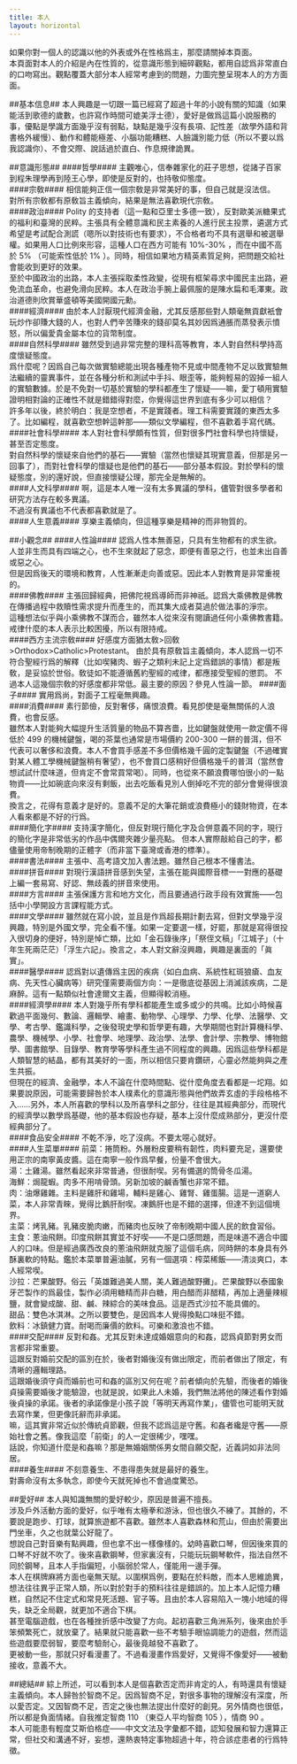 ```yaml
---
title: 本人
layout: horizontal
---
```

如果你對一個人的認識以他的外表或外在性格爲主，那麼請關掉本頁面。  
本頁面對本人的介紹是內在性質的，從意識形態到細碎觀點，都用自認爲非常直白的口吻寫出。觀點覆蓋大部分本人經常考慮到的問題，力圖完整呈現本人的方方面面。  


##基本信息##
本人興趣是一切跟一篇已經寫了超過十年的小說有關的知識（如果能活到歌德的歲數，也許寫作時間可媲美浮士德），愛好是做爲這篇小說服務的事，優點是學識方面幾乎沒有弱點，缺點是幾乎沒有長項、記性差（故學外語和背書格外緩慢）、動作和體能極差、小腦功能糟糕、人臉識別能力低（所以不要以爲我認識你）、不會交際、說話過於直白、作息規律詭異。  


##意識形態##
####哲學####
主觀唯心，信奉雜家化的莊子思想，從諸子百家到程朱理學再到陸王心學，即使是反對的，也持敬仰態度。  
####宗敎####
相信能夠正信一個宗敎是非常美好的事，但自己就是沒法信。  
對所有宗敎都有原敎旨主義傾向，結果是無法喜歡現代宗敎。  
####政治####
Polity 的支持者（這一點和亞里士多德一致），反對歐美派糖果式的福利和臺灣的民粹。主張具有全體意識和民主素養的人進行民主投票，遴選方式希望是考試配合測謊（嗯所以對技術也有要求），不合格者均不具有選舉和被選舉權。如果用人口比例來形容，這種人口在西方可能有 10%-30% ，而在中國不高於 5% （可能索性低於 1% ）。同時，相信如果地方精英素質足夠，把問題交給社會能收到更好的效果。  
至於中國政治的出路，本人主張採取柔性政變，從現有框架尋求中國民主出路，避免流血革命，也避免滑向民粹。本人在政治手腕上最佩服的是陳水扁和毛澤東。政治道德則欣賞華盛頓等美國開國元勳。  
####經濟####
由於本人討厭現代經濟金融，尤其反感那些對人類毫無貢獻衹會玩炒作卻賺大錢的人，也對人們辛苦賺來的錢卻莫名其妙因爲通脹而蒸發表示憤怒，所以偏愛貴金屬本位的貨幣制度。  
####自然科學####
雖然受到過非常完整的理科高等教育，本人對自然科學持高度懷疑態度。  
爲什麼呢？因爲自己每次做實驗總能出現各種產物不見或中間產物不足以致實驗無法繼續的靈異事件，並在各種分析和測試中手抖、眼歪等，能夠輕易的毀掉一組人的實驗數據。於是不免對一切基於實驗的學科都產生了懷疑——嘛，愛丁頓用實驗證明相對論的正確性不就是錯錯得對麼，你覺得這世界到底有多少可以相信？  
許多年以後，終於明白：我是空想者，不是實踐者。理工科需要實踐的東西太多了。比如編程，就喜歡空想幹這幹那——類似文學編程，但不喜歡着手寫代碼。  
####社會科學####
本人對社會科學頗有性質，但對很多門社會科學也持懷疑，甚至否定態度。  
對自然科學的懷疑來自他們的基石——實驗（當然也懷疑其現實意義，但那是另一回事了），而對社會科學的懷疑也是他們的基石——部分基本假設。對於學科的懷疑態度，別的還好說，但直接懷疑公理，那完全是無解的。  
####人文科學####
啊，這是本人唯一沒有太多異議的學科，儘管對很多學者和研究方法存在較多異議。  
不過沒有異議也不代表都喜歡就是了。  
####人生意義####
享樂主義傾向，但這種享樂是精神的而非物質的。  


##小觀念##
####人性論####
認爲人性本無善惡，只具有生物都有的求生欲。人並非生而具有四端之心，也不生來就起了惡念，即便有善惡之行，也並未出自善或惡之心。  
但是因爲後天的環境和教育，人性漸漸走向善或惡。因此本人對教育是非常重視的。  
####佛教####
主張回歸經典，把佛陀視爲導師而非神祇。認爲大乘佛教是佛教在傳播過程中救贖性需求提升而產生的，而其集大成者莫過於做法事的淨宗。  
這種想法似乎與小乘佛教不謀而合，雖然本人從來沒有閱讀過任何小乘佛教書籍。  
戒律什麼的本人表示比較困擾，所以有限持戒。  
####西方主流宗敎####
好感度方面猶太敎>回敎>Orthodox>Catholic>Protestant。
由於具有原敎旨主義傾向，本人認爲一切不符合聖經行爲的解釋（比如喫豬肉、蝦子之類利未記上定爲錯誤的事情）都是叛敎，是妥協於世俗。敎徒如不能遵循舊約聖經的戒律，都應接受聖經的懲罰。
不過本人這幾個宗敎的好感度都非常低。最主要的原因？參見人性論一節。
####面子####
實用爲尚，對面子工程毫無興趣。  
####消費####
素行節儉，反對奢侈，痛恨浪費。看見卽使是毫無關係的人浪費，也會反感。  
雖然本人對能夠大幅提升生活質量的物品不算吝嗇，比如鍵盤就使用一款定價不得低於 499 的機械鍵盤，喝的茶葉也通常是市場價約 200-300 一餅的普洱，但不代表可以奢侈和浪費。本人不會買手感差不多但價格幾千圓的定製鍵盤（不過確實對某人體工學機械鍵盤稍有奢望），也不會買口感稍好但價格幾千的普洱（當然會想試試什麼味道，但肯定不會常買常喝）。同時，也從來不願浪費哪怕很小的一點物資——比如碗底向來沒有剩飯，出去吃飯看見別人倒掉吃不完的部分會覺得很浪費。  
換言之，花得有意義才是好的。意義不足的大筆花銷或浪費極小的錢財物資，在本人看來都是不好的行爲。  
####簡化字####
支持漢字簡化，但反對現行簡化字及合併意義不同的字，現行的簡化字是非常低劣的作品中偶爾夾雜少量亮點。
但本人實際敲給自己的字，都儘量使用帝制晚期的正體字（而非當下臺灣或香港的標準）。  
####書法####
主張中、高考語文加入書法題。雖然自己根本不懂書法。  
####拼音####
對現行漢語拼音感到失望，主張在能與國際音標一一對應的基礎上編一套易寫、好認、無歧義的拼音來使用。  
####方言####
主張保護方言和地方文化，而且要通過行政手段有效實施——包括中小學開設方言課程能方式。  
####文學####
雖然就在寫小說，並且是作爲超長期計劃去寫，但對文學幾乎沒興趣，特別是外國文學，完全看不懂。如果一定要選一樣，好罷，那就是寫得很投入很切身的便好，特別是悼亡類，比如「金石錄後序」「祭侄文稿」「江城子」（十年生死兩茫茫）「浮生六記」。換言之，本人對文辭沒興趣，興趣是裏面的「眞實」。  
####醫學####
認爲對以遺傳爲主因的疾病（如白血病、系統性紅斑狼瘡、血友病、先天性心臟病等）研究僅需要兩個方向：一是徹底從基因上消滅該疾病，二是麻醉。這有一點類似社會達爾文主義，但顯得較消極。  
####經濟學####
本人對幾乎所有學科都能產生或多或少的共鳴。比如小時候喜歡過平面幾何、數論、邏輯學、繪畫、動物學、心理學、力學、化學、法醫學、文學、考古學、鑑識科學，之後發現史學和哲學更有趣，大學期間也對計算機科學、農學、機械學、小學、社會學、地理學、政治學、法學、會計學、宗教學、博物館學、圖書館學、目錄學、教育學等學科產生過不同程度的興趣。因爲這些學科都是人類智慧的結晶，都有其美好的一面，所以相信只要肯鑽研，心靈必然能夠與之產生共振。  
但現在的經濟、金融學，本人不論在什麼時間點、從什麼角度去看都是一坨翔。如果要說原因，可能需要歸咎於本人樸素化的意識形態與他們故弄玄虛的手段格格不入……另外，本人所喜歡的學科以及所喜學科之部分，往往是其經典部分，而現代的經濟學以數學爲基礎，他的基本假設也存疑，基本上沒什麼成熟部分，更沒什麼經典部分了。  
####食品安全####
不乾不淨，吃了沒病。不要太噁心就好。  
####人生菜單####
前菜：捲筒粉。外層粉皮要稍有韌性，肉料要充足，還要使用正宗的南寧黃皮醬。這在南寧一般作爲早餐，份量不會很大。  
湯：土雞湯。雖然看起來非常普通，但很耐喫。另有備選的筒骨冬瓜湯。  
海鮮：焗龍蝦。肉多不用啃骨頭。另新加坡的鹹香蟹也非常不錯。  
肉：油爆雞雜。主料是雞肝和雞場，輔料是雞心、雞腎、雞蛋腸。這是一道窮人菜，本人非常青睞，覺得比鵝肝耐喫。凍鵝肝也是不錯的選擇，但達不到這個境界。  
主菜：烤乳豬。乳豬皮脆肉嫩，而豬肉也反映了帝制晚期中國人民的飲食習俗。  
主食：蔥油飛餅。印度飛餅其實並不好喫——不是口感問題，而是味道不適合中國人的口味。但是經過廣西改良的蔥油飛餅就克服了這個毛病，同時餅的本身具有外酥裏軟的特點。鑑於本菜單普遍油膩，另有一個選項：榨菜稀飯——清淡爽口，本人經常喫。  
沙拉：芒果酸野。俗云「英雄難過美人關，美人難過酸野攤」。芒果酸野以泰國象牙芒製作的爲最佳，製作必須用糖精而非白糖，用白醋而非醋精，再加上適量辣椒鹽，就會變成酸、甜、鹹、辣綜合的美味食品。這是西式沙拉不能具備的。  
甜品：雙色冰淇淋。之所以要雙色，是因爲本人覺得換點口味挺不錯。  
飲料：冰鎮健力寶。耐喝而廉價的飲料。可樂和激浪也不錯。  
####交配####
反對和姦。尤其反對未達成婚姻意向的和姦，認爲貞節對男女而言都非常重要。  
這跟反對婚前交配的區別在於，後者對婚後沒有做出限定，而前者做出了限定，有清晰的邏輯理路。  
這跟婚後須守貞而婚前也可和姦的區別又何在呢？前者傾向於先驗，而後者的婚後貞操需要婚後才能驗證，也就是說，如果此人未婚，我們無法將他的陳述看作對婚後貞操的承諾。後者的承諾像是小孩子說「等明天再寫作業」，儘管也可能明天就去寫作業，但更像託辭而非承諾。  
嘛，這其實非常近似於傳統貞節觀，但我不認爲這是守舊。和姦者纔是守舊——原始社會之舊。像我這麼「前衛」的人一定很稀少，嘿嘿。  
話說，你知道什麼是和姦嘛？那是無婚姻關係男女間自願交配，近義詞如非法同居。  
####養生####
不刻意養生、不患得患失就是最好的養生。  
對壽命沒有太多執念，即使今天就死掉也不會過度驚恐。  


##愛好##
本人與知識無關的愛好較少，原因是普遍不擅長。  
涉及戶外活動方面的愛好，似乎唯有太極拳和游泳，但也很久不練了。其餘的，不要說是跑步、打球，就算旅遊都不喜歡。雖然本人喜歡森林和荒山，但由於需要出門坐車，久之也就葉公好龍了。  
想說自己對音樂有點興趣，但也拿不出一樣像樣的。幼時喜歡口琴，但因後來買的口琴不好就不吹了。後來喜歡鋼琴，但家裏沒有，只能玩玩鋼琴軟件，指法自然不同於鋼琴，且本人手指偏短，小腦弱於常人，僅能用一邊手彈。  
本人在棋牌麻將方面也毫無天賦。以圍棋爲例，要點在於料敵，而本人思維詭異，想法往往異乎正常人類，所以對於對手的預料往往是錯誤的。加上本人記憶力糟糕，自然記不住定式和常見死活題、官子等。且由於本人容易陷入一塊小地域的得失，缺乏全局觀，就更加不適合下棋。  
甚至電腦遊戲，也在各種挫折感中改變了方向。起初喜歡三角洲系列，後來由於手笨頻繁死亡，就放棄了。結果就只能喜歡一些不考驗手眼協調能力的遊戲，然而這些遊戲要麼弱智，要麼考驗耐心，最後竟越發不喜歡了。  
更被動一些，那就只好看漫畫了。不過看漫畫作爲愛好，又覺得不像愛好——被動接收，意義不大。  


##總結##
綜上所述，可以看到本人是個喜歡否定而非肯定的人，有時還具有懷疑主義傾向。本人歸咎於智商不足。因爲智商不足，對很多事物的理解沒有深度，所以愛否定。又因智商不足，否定之後也無法提出什麼好的創見。另外情商也很低，所以都是負面情緒。自我推定智商 110 （東亞人平均智商 105 ），情商 90 。  
本人可能患有輕度艾斯伯格症——中文文法及字彙都不錯，認知發展和智力還算正常，但社交和溝通不好，妄想，還熱衷特定事物超過十年，符合該症患者的行爲特徵。